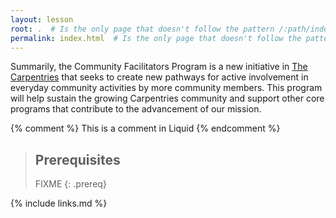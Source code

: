 ```yaml
---
layout: lesson
root: .  # Is the only page that doesn't follow the pattern /:path/index.html
permalink: index.html  # Is the only page that doesn't follow the pattern /:path/index.html
---
```


Summarily, the Community Facilitators Program is a new initiative in [The Carpentries](https://carpentries.org) that seeks to create new pathways for active involvement in everyday community activities by more community members. This program will help sustain the growing Carpentries community and support other core programs that contribute to the advancement of our mission.

<!-- this is an html comment -->

{% comment %} This is a comment in Liquid {% endcomment %}

> ## Prerequisites
>
> FIXME
{: .prereq}

{% include links.md %}
